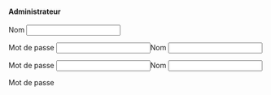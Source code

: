 <html>

<h4>Administrateur</h4>
<p>
  <label for ="name">Nom</label>
  <input id ="name" type="text"/> 
</p> 
<p>
    <label for ="password">Mot de passe</label>
  <input id ="password" type="password/> 
</p>

<br></br>
<h4>Vétérinaire</h4>
<p>
  <label for ="name">Nom</label>
  <input id ="name" type="text"/> 
</p> 
<p>
    <label for ="password">Mot de passe</label>
  <input id ="password" type="password/> 
</p>
    
<br></br>
<h4>Employé</h4>
 <p>
  <label for ="name">Nom</label>
  <input id ="name" type="text"/> 
</p> 
<p>
    <label for ="password">Mot de passe</label>
  <input id ="password" type="password/> 
</p>   
<br></br>
</html>

 <p>   
  input[type=text],
  input[type=password]{
  background: rgba(255,255,255,0.9);
  background:-moz=linear-gradient(90deg,#fff,#eee);
  background:-webkit-gradient(linear,left top,left bottom,
  from(#eee),to(#fff),color-stop(0.2,#fff));
  border:1px solid #aaa;
  -moz-border-radius:3px;
  -webkit-border-radius:3px;
  -moz-box-shadow:0 0 3px #aaa;
  -webkit=box-shadow: 0 0 3px #aaa;
  padding:5px;
  
</p>

